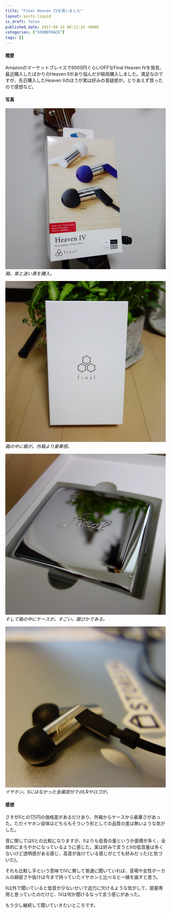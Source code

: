 ```yaml
---
title: "Final Heaven IVを買いました"
layout: posts.liquid
is_draft: false
published_date: 2017-08-14 00:21:24 +0900
categories: ["SOUNDTRACK"]
tags: []
---
```


#### 概要
Amazonのマーケットプレイスで6000円ぐらいOFFなFinal Heaven IVを発見、最近購入したばかりのHeaven IIがあり悩んだが結局購入しました。満足なのですが、先日購入したHeaven IIのほうが実は好みの音疑惑が。とりあえず買ったので感想など。

#### 写真
 <img class="in_article" src="/public/images/2017/09/8ddec-1k8vahf5yec_kc7uszf6q8w.jpg">_箱。紫と迷い黒を購入。_

 <img class="in_article" src="/public/images/2017/09/fd3f3-1dlc55xn_13ltnnxi_jygja.jpg">_箱の中に箱が。外箱より豪華感。_

 <img class="in_article" src="/public/images/2017/09/72ba6-16jmqox14uv1jgnudcnrgag.jpg">_そして箱の中にケースが。すごい。銀ぴかである。_

 <img class="in_article" src="/public/images/2017/09/5ae5c-1r1pisdw0ov6iwdwtydsm1q.jpg">_イヤホン。IIにはなかった金属部分でのLRやロゴが。_

#### 感想
さすがIIとの1万円の価格差があるだけあり、外箱からケースから豪華さがあった。ただイヤホン自体はどちらもそういう形としての品質の差は無いような気がした。

音に関してはIIとの比較になりますが、IIよりも低音の量というか面積が多く、全体的にまろやかになっているように感じた。実は好みで言うとIIの低音量は多くないけど透明感がある感じ、高音が抜けている感じがとても好みだった(と気づいた)。

それも比較し手という意味でIVに関して普通に聞いていれば、音場や女性ボーカルの綿密さや抜けは今まで持っていたイヤホンと比べると一線を画すと思う。

IIは外で聞いていると低音が少ないせいで迫力に欠けるような気がして、部屋専用と思っていたのだけど、IVは何か聞けるなって言う感じがあった。

もう少し継続して聞いていきたいところです。


